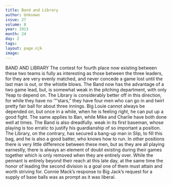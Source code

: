 ```yaml
---
title: Band and Library
author: Unknown
issue: 27
volume: 8
year: 1913
month: 24
day: 2
tags:
layout: page.njk
image:
---
```

BAND AND LIBRARY    The contest for fourth place now existing between these two teams is fully as interesting as those between the three leaders, for they are very evenly matched, and never concede a game lost until the last man is out, or the whistle blows. The Band now has the advantage of a two game lead, but, is somewhat weak in the pitching department, with only Yeap to depend on. The Library is considerably better off in this direction, for while they have no ‘“‘stars,” they have four men who can go in and twirl pretty fair ball for about three innings. Big Louie cannot always be depended on, but once in a while, when he is feeling right, he can put up a good fight. The same applies to Ban, while Mike and Charlie have both done well at times. The Band is also dreadfully. weak in its first baseman, whose playing is too erratic to justify his guardianship of so important a position. The Library, on the contrary, has secured a bang-up man in Slip, to fill this bag, and he is also a good batter, who knows how to run. In other positions there is very little difference between these men, but as they are all playing earnestly, there is always an element of doubt existing during their games together which is only removed when they are entirely over. While the pennant is entirely beyond their reach at this late day, at the same time the honor of leading the second division is a goal one of them must attain and worth striving for.       Connie Mack’s response to Big Jack’s request for a supply of base balls was as prompt as it was liberal. 




